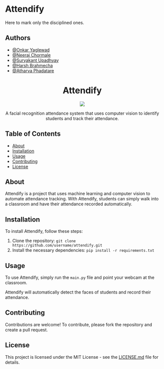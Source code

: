 # Attendify

Here to mark only the disciplined ones.


## Authors

- [@Onkar Yaglewad](https://github.com/yaglewad-onkar)
- [@Neeraj Chormale](https://github.com/Zor0000)
- [@Suryakant Upadhyay](https://github.com/GivenBY)
- [@Harsh Brahmecha](https://github.com/harsh8266?tab=followers)
- [@Atharva Phadatare](https://github.com/Atharva302)

<h1 align="center">Attendify</h1>

<p align="center"><img src="https://i.imgur.com/Rm9g4t4.png"></p>

<p align="center">A facial recognition attendance system that uses computer vision to identify students and track their attendance.</p>

## Table of Contents

- [About](#about)
- [Installation](#installation)
- [Usage](#usage)
- [Contributing](#contributing)
- [License](#license)

## About

Attendify is a project that uses machine learning and computer vision to automate attendance tracking. With Attendify, students can simply walk into a classroom and have their attendance recorded automatically.

## Installation

To install Attendify, follow these steps:

1. Clone the repository: `git clone https://github.com/username/attendify.git`
2. Install the necessary dependencies: `pip install -r requirements.txt`

## Usage

To use Attendify, simply run the `main.py` file and point your webcam at the classroom.

Attendify will automatically detect the faces of students and record their attendance.

## Contributing

Contributions are welcome! To contribute, please fork the repository and create a pull request.

## License

This project is licensed under the MIT License - see the [LICENSE.md](LICENSE.md) file for details.

